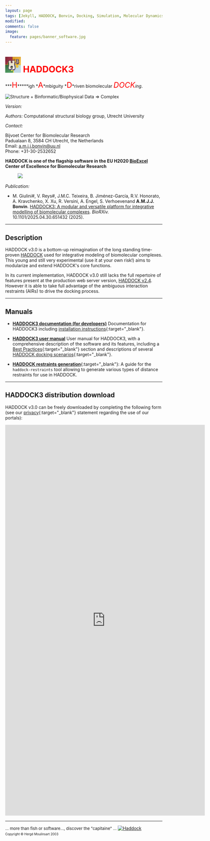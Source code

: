 ```yaml
---
layout: page
tags: [Jekyll, HADDOCK, Bonvin, Docking, Simulation, Molecular Dynamics, Structural Biology, Computational Biology, Modelling, Protein Structure]
modified:
comments: false
image:
  feature: pages/banner_software.jpg
---
```


# <img src="/images/HADDOCK3-graffiti-logo.jpg" width="10%">  <font color="RED">HADDOCK3</font>

***<font size="+2" color="RED">H</font>*****igh *<font size="+2" color="RED">A</font>*mbiguity *<font size="+2" color="RED">D</font>*riven biomolecular *<font size="+2" color="RED">DOCK</font>*ing**.


![Structure + Binformatic/Biophysical Data => Complex](/images/HADDOCK3-logo.png) 

_Version:_ 

_Authors:_ Computational structural biology group, Utrecht University  

_Contact:_

Bijvoet Center for Biomolecular Research<BR>
Padualaan 8, 3584 CH Utrecht, the Netherlands<BR>
Email: a.m.j.j.bonvin@uu.nl<BR>
Phone: +31-30-2532652


**HADDOCK is one of the flagship software in the EU H2020 [BioExcel](https://www.bioexcel.eu) Center of Excellence for Biomolecular Research [<figure >
<img src="/images/posts/Logo_bioexcel.png" width="200"> </figure> ](https://www.bioexcel.eu)**

_Publication:_

* M. Giulini#, V. Reys#, J.M.C. Teixeira, B. Jiménez-García, R.V. Honorato, A. Kravchenko, X. Xu, R. Versini, A. Engel, S. Verhoevenand **A.M.J.J. Bonvin**. [HADDOCK3: A modular and versatile platform for integrative modelling of biomolecular complexes](https://doi.org/10.1101/2025.04.30.651432). _BioRXiv._ 10.1101/2025.04.30.651432 (2025).


* * *

## Description

HADDOCK v3.0 is a bottom-up reimagination of the long standing time-proven [HADDOCK](/software/haddock2.2) used for integrative modeling of biomolecular complexes.
This young and still very experimental (use it at your own risk!) aims to modularize and extend HADDOCK's core functions.

In its current implementation, HADDOCK v3.0 still lacks the full repertoire of features present at the production web server version, [HADDOCK v2.4](https://wenmr.science.uu.nl/haddock2.4/).
However it is able to take full advantage of the ambiguous interaction restraints (AIRs) to drive the docking process.

* * *

## Manuals

* [**HADDOCK3 documentation (for developers)**](https://www.bonvinlab.org/haddock3)
  Documentation for HADDOCK3 including [installation instructions](https://www.bonvinlab.org/haddock3/INSTALL.html){:target="_blank"}.

* [**HADDOCK3 user manual**](https://www.bonvinlab.org/haddock3-user-manual/)
  User manual for HADDOCK3, with a comprehensive description of the software and its features, including a [Best Practices](https://www.bonvinlab.org/haddock3-user-manual/bpg.html){:target="_blank"} section and descriptions of several [HADDOCK docking scenarios](https://www.bonvinlab.org/haddock3-user-manual/docking_scenarios.html){:target="_blank"}.

* [**HADDOCK restraints generation**](https://www.bonvinlab.org/haddock-restraints/home.html){:target="_blank"}:
  A guide for the `haddock-restraints` tool allowing to generate various types of distance restraints for use in HADDOCK.

* * *

## HADDOCK3 distribution download

HADDOCK v3.0 can be freely downloaded by completing the following form (see our [privacy](https://wenmr.science.uu.nl/privacy){:target="_blank"} statement regarding the use of our portals):

<iframe src="https://docs.google.com/forms/d/e/1FAIpQLScDcd0rWtuzJ_4nftkDAHoLVwr1IAVwNJGhbaZdTYZ4vWu25w/viewform?embedded=true" width="640" height="1252" frameborder="0" marginheight="0" marginwidth="0">Loading…</iframe>




<hr>

<font size="-1">... more than fish or software..., discover the "capitaine" ...</font> <a href="https://en.wikipedia.org/wiki/Captain_Haddock" style="border-bottom: none;"><img src="/software/haddock2.2/haddock.gif" alt="Haddock"></a>  
<font size="-2">Copyright © Hergé Moulinsart 2003</font>
